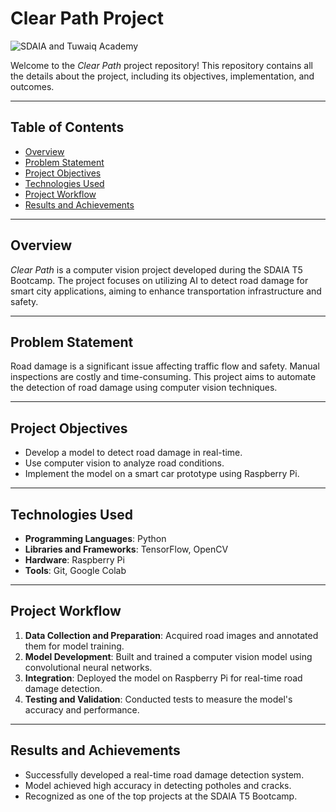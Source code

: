 # Clear Path Project

![SDAIA and Tuwaiq Academy]([path/to/logo.png](https://github.com/HssahSaad/ClearPath/blob/main/Clear%20Path.jpg))

Welcome to the *Clear Path* project repository! This repository contains all the details about the project, including its objectives, implementation, and outcomes.

---

## Table of Contents
- [Overview](#overview)
- [Problem Statement](#problem-statement)
- [Project Objectives](#project-objectives)
- [Technologies Used](#technologies-used)
- [Project Workflow](#project-workflow)
- [Results and Achievements](#results-and-achievements)

---

## Overview
*Clear Path* is a computer vision project developed during the SDAIA T5 Bootcamp. The project focuses on utilizing AI to detect road damage for smart city applications, aiming to enhance transportation infrastructure and safety.

---

## Problem Statement
Road damage is a significant issue affecting traffic flow and safety. Manual inspections are costly and time-consuming. This project aims to automate the detection of road damage using computer vision techniques.

---

## Project Objectives
- Develop a model to detect road damage in real-time.
- Use computer vision to analyze road conditions.
- Implement the model on a smart car prototype using Raspberry Pi.

---

## Technologies Used
- **Programming Languages**: Python
- **Libraries and Frameworks**: TensorFlow, OpenCV
- **Hardware**: Raspberry Pi
- **Tools**: Git, Google Colab 

---

## Project Workflow
1. **Data Collection and Preparation**: Acquired road images and annotated them for model training.
2. **Model Development**: Built and trained a computer vision model using convolutional neural networks.
3. **Integration**: Deployed the model on Raspberry Pi for real-time road damage detection.
4. **Testing and Validation**: Conducted tests to measure the model's accuracy and performance.

---

## Results and Achievements
- Successfully developed a real-time road damage detection system.
- Model achieved high accuracy in detecting potholes and cracks.
- Recognized as one of the top projects at the SDAIA T5 Bootcamp.



